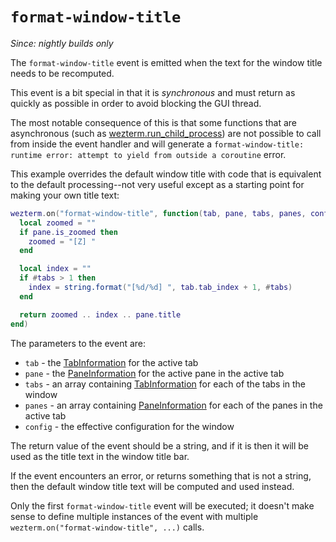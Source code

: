 # `format-window-title`

*Since: nightly builds only*

The `format-window-title` event is emitted when the text for the window title
needs to be recomputed.

This event is a bit special in that it is *synchronous* and must return as
quickly as possible in order to avoid blocking the GUI thread.

The most notable consequence of this is that some functions that are
asynchronous (such as
[wezterm.run_child_process](../wezterm/run_child_process.md)) are not possible
to call from inside the event handler and will generate a `format-window-title:
runtime error: attempt to yield from outside a coroutine` error.

This example overrides the default window title with code that is equivalent
to the default processing--not very useful except as a starting point for
making your own title text:

```lua
wezterm.on("format-window-title", function(tab, pane, tabs, panes, config)
  local zoomed = ""
  if pane.is_zoomed then
    zoomed = "[Z] "
  end

  local index = ""
  if #tabs > 1 then
    index = string.format("[%d/%d] ", tab.tab_index + 1, #tabs)
  end

  return zoomed .. index .. pane.title
end)
```

The parameters to the event are:

* `tab` - the [TabInformation](../TabInformation.md) for the active tab
* `pane` - the [PaneInformation](../PaneInformation.md) for the active pane in the active tab
* `tabs` - an array containing [TabInformation](../TabInformation.md) for each of the tabs in the window
* `panes` - an array containing [PaneInformation](../PaneInformation.md) for each of the panes in the active tab
* `config` - the effective configuration for the window

The return value of the event should be a string, and if it is then it will be
used as the title text in the window title bar.

If the event encounters an error, or returns something that is not a string,
then the default window title text will be computed and used instead.

Only the first `format-window-title` event will be executed; it doesn't make
sense to define multiple instances of the event with multiple
`wezterm.on("format-window-title", ...)` calls.

